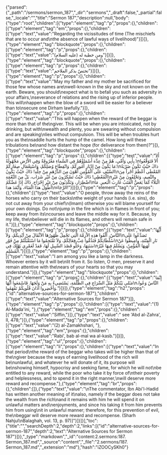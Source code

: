 {"parsed":{"_path":"/sermons/sermon_187","_dir":"sermons","_draft":false,"_partial":false,"_locale":"","title":"Sermon 187","description":null,"body":{"type":"root","children":[{"type":"element","tag":"p","props":{},"children":[{"type":"element","tag":"em","props":{},"children":[{"type":"text","value":"Regarding the vicissitudes of time (The mischiefs that are to occur and\nthe absence of lawful ways of livelihood)"}]}]},{"type":"element","tag":"blockquote","props":{},"children":[{"type":"element","tag":"p","props":{},"children":[{"type":"text","value":"ومن خطبة له (عليه السلام)"}]}]},{"type":"element","tag":"blockquote","props":{},"children":[{"type":"element","tag":"p","props":{},"children":[{"type":"text","value":"تختصّ بذكر الملاحم"}]}]},{"type":"element","tag":"p","props":{},"children":[{"type":"text","value":"May my father and my mother be sacrificed for those few whose names are\nwell-known in the sky and not known on the earth. Beware, you should\nexpect what is to befall you such as adversity in your affairs,\nseverance of relations and the rising up of inferior people. This will\nhappen when the blow of a sword will be easier for a believer than to\nsecure one Dirham lawfully."}]},{"type":"element","tag":"p","props":{},"children":[{"type":"text","value":"This will happen  when the reward of the beggar is more than that of the\ngiver. This will be when you are intoxicated, not by drinking, but with\nwealth and plenty, you are swearing without compulsion and are speaking\nlies without compulsion. This will be when troubles hurt you as the\nsaddle hurts the hump of the camel. How long will these tribulations be\nand how distant the hope (for deliverance from them)?"}]},{"type":"element","tag":"blockquote","props":{},"children":[{"type":"element","tag":"p","props":{},"children":[{"type":"text","value":"أَلاَ بِأَبِي وَأُمِّي، هُمْ مِنْ عِدَّة أَسْمَاؤُهُمْ فِي السَّماءِ مَعْرُوفَةٌ وَفِي الاْرْضِ مَجْهُولَةٌ.\nأَلاَ فَتَوَقَّعُوا مَا يَكُونُ مِنْ إِدْبَارِ أُمُورِكُمْ، وَانْقِطَاعِ وُصَلِكُمْ، وَاسْتِعْمَالِ صِغَارِكُمْ:\nذاكَ حَيْثُ تَكُونُ ضَرْبَةُ السَّيْفِ عَلَى الْمُؤْمِنِ أَهْوَنَ مِنَ الدِّرْهَمِ مِنْ حِلِّهِ! ذَاكَ حَيْثُ يَكُونُ\nالمُعْطَى أَعْظَمَ أَجْراً مِنَ الْمُعْطِي! ذَاكَ حَيْثُ تَسْكَرُونَ مِنْ غَيْرِ شَرَاب، بَلْ مِنَ النِّعْمَةِ\nوالنَّعِيمِ، وَتَحْلِفُونَ مِنْ غَيْرِ اضْطِرَار، وَتَكْذِبُونَ مِنْ غيْرِ إِحْرَاج. ذَاكَ إِذَا عَضَّكُمُ\nالْبَلاَءُ كَمَا يَعَضُّ الْقَتَبُ غَارِبَ الْبَعيرِ. مَا أَطْوَلَ هذَا الْعَنَاءَ، وَأَبْعَدَ هذا\nالرَّجَاءَ!"}]}]},{"type":"element","tag":"p","props":{},"children":[{"type":"text","value":"O people, throw away the reins of the horses who carry on their backs\nthe weight of your hands (i.e. sins), do not cut away from your chief\n(Imam) otherwise you will blame yourself for your own doings. Do not\njump in the fire which is in flames in front of you; keep away from its\ncourses and leave the middle way for it. Because, by my life, the\nbeliever will die in its flames, and others will remain safe in it."}]},{"type":"element","tag":"blockquote","props":{},"children":[{"type":"element","tag":"p","props":{},"children":[{"type":"text","value":"أَيُّهَا النَّاسُ، أَلْقُوا هذِهِ الاْزِمَّةَ الَّتِي تَحْمِلُ ظُهُورُهَا الاَثْقَالَ مِنْ أيْدِيكُمْ، وَلاَ\nتَصَدَّعُوا عَلَى سُلْطَانِكُمْ فَتَذُمُّوا غِبَّ فِعَالِكُمْ، وَلاَ تَقْتَحِمُوا مَا اسْتَقْبَلْتُمْ مِنْ فَوْرِ\nنَارِ الْفِتْنَةِ، وأَمِيطُوا عَنْ سَنَنِهَا، وَخَلُّو قَصْدَ السَّبِيلِ لَهَا، فَقدْ لَعَمْرِي يَهْلِكُ فِي\nلَهَبِهَا الْمُؤْمِنُ، وَيَسْلَمُ فِيهَا غَيْرُ الْمُسْلِمِ."}]}]},{"type":"element","tag":"p","props":{},"children":[{"type":"text","value":"I am among you like a lamp in the darkness. Whoever enters by it will be\nlit from it. So listen, O men, preserve it and remain attentive with the\nears of your hearts so that you may understand."}]},{"type":"element","tag":"blockquote","props":{},"children":[{"type":"element","tag":"p","props":{},"children":[{"type":"text","value":"إِنَّمَا مَثَلي بَيْنَكُمْ مَثَلُ السِّرَاجِ فِي الظُّلْمَةِ، يَسْتَضِيءُ بِهِ مَنْ وَلَجَهَا. فَاسْمَعَوا أَيُّهَا\nالنَّاسُ وَعُوا، وَأَحْضِروا آذَانَ قُلُوبِكُمْ تَفْهَمُوا."}]}]},{"type":"element","tag":"h2","props":{"id":"alternative-sources-for-sermon-187"},"children":[{"type":"text","value":"Alternative Sources for Sermon 187"}]},{"type":"element","tag":"p","props":{},"children":[{"type":"text","value":"(1) Al-Mada'ini, "},{"type":"element","tag":"em","props":{},"children":[{"type":"text","value":"Siffin,"}]},{"type":"text","value":" see 'Abd al-Zahra', II, 478;"}]},{"type":"element","tag":"p","props":{},"children":[{"type":"text","value":"(2) al-Zamakhshari, "},{"type":"element","tag":"em","props":{},"children":[{"type":"text","value":"Rabi', bab al-mal wa al-kasb."}]}]},{"type":"element","tag":"ul","props":{},"children":[{"type":"element","tag":"li","props":{},"children":[{"type":"text","value":"In that period\nthe reward of the beggar who takes will be higher than that of the\ngiver because the ways of earning livelihood of the rich will be\nunlawful, and whatever he will donate of it, its purpose will be\nshowing himself, hypocrisy and seeking fame, for which he will not\nbe entitled to any reward, while the poor who take it by force of\ntheir poverty and helplessness, and to spend it in the right manner,\nwill deserve more reward and recompense."},{"type":"element","tag":"br","props":{},"children":[]},{"type":"text","value":"\nThe commentator, Ibn Abi'l-Hadid has written another meaning of it\nalso, namely if the beggar does not take the wealth from the rich\nand it remains with him he will spend it on unlawful matters and\nenjoyments, and since his taking it from him prevents him from using\nit in unlawful manner; therefore, for this prevention of evil, the\nbeggar will deserve more reward and recompense. (Sharh Nahjul\nBalaghah, vol. 13, p. 97)]"}]}]}],"toc":{"title":"","searchDepth":2,"depth":2,"links":[{"id":"alternative-sources-for-sermon-187","depth":2,"text":"Alternative Sources for Sermon 187"}]}},"_type":"markdown","_id":"content:2.sermons:187. Sermon_187.md","_source":"content","_file":"2.sermons/187. Sermon_187.md","_extension":"md"},"hash":"iZOOCySKh0"}